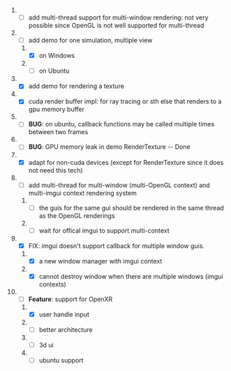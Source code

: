 1. - [ ] add multi-thread support for multi-window rendering: not very possible since OpenGL is not well supported for multi-thread
2. - [ ] add demo for one simulation, multiple view
   1. - [x] on Windows
   2. - [ ] on Ubuntu
3. - [x] add demo for rendering a texture
4. - [x] cuda render buffer impl: for ray tracing or sth else that renders to a gpu memory buffer
5. - [ ] **BUG**: on ubuntu, callback functions may be called multiple times between two frames
6. - [ ] **BUG**: GPU memory leak in demo RenderTexture -- Done
7. - [x] adapt for non-cuda devices (except for RenderTexture since it does not need this tech)
8. - [ ] add multi-thread for multi-window (multi-OpenGL context) and multi-imgui context rendering system
   1. - [ ] the guis for the same gui should be rendered in the same thread as the OpenGL renderings
   2. - [ ] wait for offical imgui to support multi-context
9. - [x] FIX: imgui doesn't support callback for multiple window guis.
   1. - [x] a new window manager with imgui context
   2. - [x] cannot destroy window when there are multiple windows (imgui contexts)
10. - [ ] **Feature**: support for OpenXR
    1. - [x] user handle input
    2. - [ ] better architecture
    3. - [ ] 3d ui
    4. - [ ] ubuntu support
